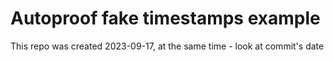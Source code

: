 # Autoproof fake timestamps example

This repo was created 2023-09-17, at the same time - look at commit's date


